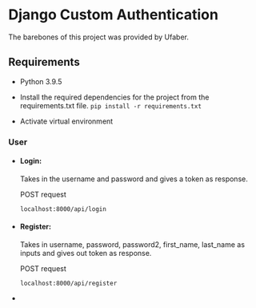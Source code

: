 # Django Custom Authentication

The barebones of this project was provided by Ufaber.


## Requirements
- Python 3.9.5

- Install the required dependencies for the project from the requirements.txt file.
`pip install -r requirements.txt`
- Activate virtual environment

### User
- #### Login: 
  Takes in the username and password and gives a token as response. 
  
  POST request
  
  `localhost:8000/api/login`

- #### Register: 
  Takes in username, password, password2, first_name, last_name as inputs and gives out token as response. 
  
  POST request
  
  `localhost:8000/api/register`


- 
  

